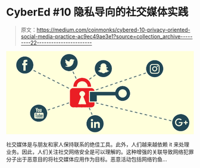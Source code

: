# CyberEd #10 隐私导向的社交媒体实践

> 原文：<https://medium.com/coinmonks/cybered-10-privacy-oriented-social-media-practice-ac9ec49ae3e1?source=collection_archive---------22----------------------->

![](img/48793c45967392308a09d8a1881f91ce.png)

社交媒体是与朋友和家人保持联系的绝佳工具。此外，人们越来越依赖 it 来处理业务。因此，人们关注社交网络安全是可以理解的。这种增强的关联导致网络犯罪分子出于恶意目的将社交媒体应用作为目标。恶意活动包括网络钓鱼…